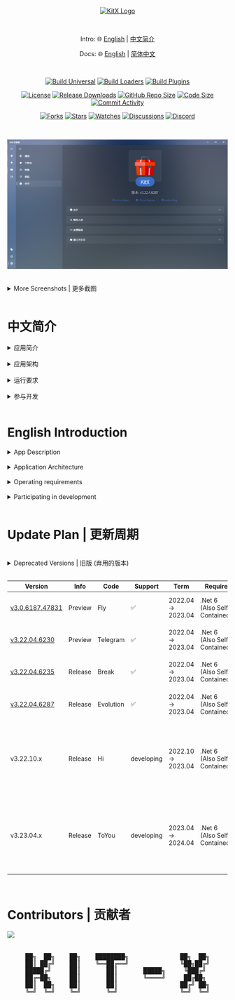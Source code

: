 
<p align="center">
  <a href="https://kitx.apps.catrol.cn/" target="_blank" rel="noopener noreferrer">
    <img width="128" src="https://source.catrol.cn/icons/Project/Catrol/KitX/KitX.png" alt="KitX Logo">
  </a>
</p>

<br>

<p align="center">
  Intro: 🌐 <a href="#english-introduction">English</a> | <a href="#中文简介">中文简介</a>
</p>

<p align="center">
  Docs: 🌐 
  <a href="https://crequency.github.io/KitX-Docs/en/">English</a> | <a href="https://crequency.github.io/KitX-Docs/">简体中文</a>
</p>

<br>

<p align="center">
  <a href="https://github.com/Crequency/KitX/actions/workflows/build.yml"><img src="https://img.shields.io/github/actions/workflow/status/Crequency/KitX/build.yml?branch=main&label=Build%20Universal" alt="Build Universal"></a>
  <a href="https://github.com/Crequency/KitX/actions/workflows/build-loaders.yml"><img src="https://img.shields.io/github/actions/workflow/status/Crequency/KitX/build-loaders.yml?branch=main&label=Build%20Loaders" alt="Build Loaders"></a>
  <a href="https://github.com/Crequency/KitX/actions/workflows/build-plugins.yml"><img src="https://img.shields.io/github/actions/workflow/status/Crequency/KitX/build-plugins.yml?branch=main&label=Build%20Plugins" alt="Build Plugins"></a>
</p>

<p align="center">
  <a href="./LICENSE"><img src="https://img.shields.io/github/license/Crequency/KitX" alt="License"></a>
  <a href="https://github.com/Crequency/KitX/releases"><img src="https://img.shields.io/github/downloads/Crequency/KitX/total?color=%239F7AEA" alt="Release Downloads"></a>
  <a href="#"><img src="https://img.shields.io/github/repo-size/Crequency/KitX?color=%234682B4" alt="GitHub Repo Size"></a>
  <a href="#"><img src="https://img.shields.io/github/languages/code-size/Crequency/KitX" alt="Code Size"></a>
  <a href="https://github.com/Crequency/KitX/commits/"><img src="https://img.shields.io/github/commit-activity/m/Crequency/KitX" alt="Commit Activity"></a>
</p>

<p align="center">
  <a href="https://github.com/Crequency/KitX/network/members"><img src="https://img.shields.io/github/forks/Crequency/KitX?style=social" alt="Forks"></a>
  <a href="https://github.com/Crequency/KitX/stargazers"><img src="https://img.shields.io/github/stars/Crequency/KitX?style=social" alt="Stars"></a>
  <a href="https://github.com/Crequency/KitX/watchers"><img src="https://img.shields.io/github/watchers/Crequency/KitX?style=social" alt="Watches"></a>
  <a href="https://github.com/Crequency/KitX/discussions"><img src="https://img.shields.io/github/discussions/Crequency/KitX?style=social" alt="Discussions"></a>
  <a href="https://discord.gg/TGx3FYbUBb"><img src="https://img.shields.io/discord/935095924785549372?style=social&label=Discord&logo=discord&logoColor=grey" alt="Discord"></a>
</p>

<br>

![ScreenShot of About View](https://raw.githubusercontent.com/Dynesshely/SmallStorge/master/Crequency-KitX/screenshot_about.png)

<br>

<details>
<summary>More Screenshots | 更多截图</summary>
    
<br>

![ScreenShot of About View](https://raw.githubusercontent.com/Dynesshely/SmallStorge/master/Crequency-KitX/screenshot_plugins.png)
![ScreenShot of About View](https://raw.githubusercontent.com/Dynesshely/SmallStorge/master/Crequency-KitX/screenshot_devices.png)
![ScreenShot of About View](https://raw.githubusercontent.com/Dynesshely/SmallStorge/master/Crequency-KitX/screenshot_update.png)

</details>

<!-- <p align="center">
  <a href=""><img src="https://img.shields.io/badge/Windows-0078D6?logo=windows&logoColor=white" alt="Windows"></a>
  <a href=""><img src="https://img.shields.io/badge/Linux-FCC624?logo=linux&logoColor=black" alt="Linux"></a>
  <a href=""><img src="https://img.shields.io/badge/mac%20os-000000?logo=macos&logoColor=F0F0F0" alt="MacOS"></a>
  <a href=""><img src="https://img.shields.io/badge/Android-3DDC84?logo=android&logoColor=white" alt="Android"></a>
  <a href=""><img src="https://img.shields.io/badge/iOS-000000?logo=ios&logoColor=white" alt="iOS"></a>
  <a href=""><img src="https://img.shields.io/badge/Browser-4285F4?logo=GoogleChrome&logoColor=white" alt="Browser"></a>
  <a href=""><img src="https://img.shields.io/badge/-RaspberryPi-C51A4A?logo=Raspberry-Pi" alt="Raspberry Pi"></a>
</p> -->

<!-- <br>

- [中文简介](#中文简介)
  - [应用简介](#应用简介)
  - [应用架构](#应用架构)
  - [运行要求](#运行要求)
    - [KitX Dashboard (面向最终用户)](#kitx-dashboard-面向最终用户)
      - [系统支持](#系统支持)
      - [环境支持](#环境支持)
        - [桌面端支持](#桌面端支持)
        - [移动端支持](#移动端支持)
  - [参与开发](#参与开发)
- [English Introduction](#english-introduction)
  - [App Description](#app-description)
  - [Application Architecture](#application-architecture)
  - [Operating requirements](#operating-requirements)
    - [KitX Dashboard (For end users)](#kitx-dashboard-for-end-users)
      - [System Support](#system-support)
      - [Environmental support](#environmental-support)
        - [Desktop support](#desktop-support)
        - [Mobile support](#mobile-support)
  - [Participating in development](#participating-in-development)
- [Update Plan | 更新周期](#update-plan--更新周期)
- [Contributors | 贡献者](#contributors--贡献者) -->

<br>

# 中文简介

<details>
<summary>应用简介</summary>

## 应用简介

KitX 是一个开放, 共享, 免费的工具平台. 允许 `开发者(第三方)` 以任何 `受支持的语言, 框架` 为这个平台增添功能.  
`最终用户` 可以从 `市场` 中自由下载免费插件或是购买付费插件来搭建符合自己 `工作流` 的 `快捷自动化环境` .  
基于 KitX 的 `三层设计` , 使得 `最终用户` 可以轻易在 `终端场景` 中进行不同设备间的流转与同步, 也可以轻松进行 `终端场景` 中的 `多设备协同` .  
同样得益于优秀的 `三层设计` , `第三方` 可以使用自己熟悉的语言, 框架来工作, 同样可以很轻松将旧有的代码进行迁移, 甚至可以保持旧有逻辑的同时支持 KitX 平台.  

> `开发者(第三方)` => 指为 KitX 平台开发插件, 新功能或是更新旧有代码使之支持 KitX 平台的开发者们.  
> `受支持的语言, 框架` => 取决于第一方开发者(即我们)为 KitX 开发了哪些 Loader (三层设计中的一层).  
> `最终用户` => 指在终端设备安装 KitX 来使用 KitX 平台以及社区功能并搭建符合自己工作流的用户.  
> `市场` => KitX 当然支持旁加载, 但市场是一个更加方便, 有组织, 安全的插件获取平台(KitX Marketplace).  
> `工作流` => KitX 所有的插件支持管道消息, 可以在插件间进行任务流动, 以达到插件间协作的目的.  
> `快捷自动化环境` => KitX 的`任务计划`模块允许用户设定触发条件, 触发钩子等使工作流自动化.  
> `三层设计` => 见下方`应用架构`部分.  
> `终端场景` => 最终用户具体使用 KitX 平台的具体场景, 某些语境下指最终用户的局域网环境.  
> `多设备协同` => KitX Dashboard (三层设计中的一层) 目前已支持的系统参见下方`运行要求`部分.  
> `第三方` => 同上`开发者(第三方)`.  

</details>

<br>

<details>
<summary>应用架构</summary>

## 应用架构

KitX 采用了三层设计


`第三方` 开发 =--> `Plugins` <--= 互操作 =--> `Loaders` <--= Socket 通信 =--> `Dashboard` <--= UI 操作 =--> 用户


第三方负责参照文档实现 Plugin 应该实现的接口, 具体如何实现每种语言不同框架以及选择实现的 Loaders 都不同.  
每种语言或者说框架都会有一个对应的 Loader 来实现与 Plugin 的互操作, 而 Loader 与 Dashboard 通过 Socket 通信, 汇报情况以及传递命令.  
而这三层设计中的每一层都是可以替换的, 任何一层都可以自定义或是采用第三方的解决方案.  
如此一来, 局域网中的其它设备上的插件也可以连接到当前设备, 因此可以实现局域网互联.  

</details>

<br>

<details>
<summary>运行要求</summary>

## 运行要求

| x86          | arm                        | platforms                                                                            |
|--------------|----------------------------|--------------------------------------------------------------------------------------|
| `x32`, `x64` | `arm`, `arm64`             | ![Windows](https://img.shields.io/badge/Windows-0078D6?logo=windows&logoColor=white) |
| `x64`        | `arm`, `arm64`             | ![Linux](https://img.shields.io/badge/Linux-FCC624?logo=linux&logoColor=black)       |
| `x64`        | `arm64`                    | ![MacOS](https://img.shields.io/badge/mac%20os-000000?logo=macos&logoColor=F0F0F0)   |
| `x64`        | `armeabi-v7a`, `arm64-v8a` | ![Android](https://img.shields.io/badge/Android-3DDC84?logo=android&logoColor=white) |
|              | `arm64`                    | ![iOS](https://img.shields.io/badge/iOS-000000?logo=ios&logoColor=white)             |

</details>

<br>

<details>
<summary>参与开发</summary>

## 参与开发

1. 获取源代码
```shell
git clone git@github.com:Crequency/KitX.git
cd KitX
```

2. 选择您要开发的领域
- Windows
```shell
ToolKits/start.ps1 <type>
```
- Linux/MacOS
```shell
chmod +x ToolKits/start.sh
ToolKits/start.sh <type>
```
`<type>` 为您要开发的领域, 可选值为 `dashboard`, `mobile`, `loader`, `plugin`, `installer`  
此脚本会帮助您获取该领域子模块的源代码, 包含其依赖的子模块  
如果您要获取全部子模块的源代码, 请执行以下命令:  
```shell
git submodule update --init --recursive
```

</details>

<br>

# English Introduction

<details>
<summary>App Description</summary>

## App Description

KitX is an open, shared, free tool platform. Allows `developers (3rd party)` to add functionality to the platform in any `supported languages, frameworks`.  
`End users` can freely download from `market` for free Plug-ins or purchase paid plug-ins to build a `quick automation environment` that conforms to your `workflow`.  
Based on the `three-layer design` of KitX, `end users` can easily transfer and exchange between different devices in the `terminal scene` Synchronization, you can also easily perform `multi-device collaboration` in `terminal scene`.  
Also thanks to the excellent `three-layer design`, `third parties` can use their familiar languages and frameworks to work, and can also easily integrate The old code can be migrated, and even the KitX platform can be supported while maintaining the old logic.  

> `Developer (Third Party)` => Refers to developers who develop plugins for the KitX platform, new functions or update old code to support the KitX platform.  
> `Supported Languages, Frameworks` => Depends on what Loaders (one of the three-tier design) the first-party developer (i.e. us) has developed for KitX.  
> `End user` => Refers to installing KitX on the terminal device to use the KitX platform and community functions and build users who conform to their own workflow.  
> `Market` => KitX certainly supports sideloading, but the Marketplace is a much more convenient, organized, and secure platform for getting plugins (KitX Marketplace).  
> `Workflow` => All KitX plugins support pipeline messages, and tasks can flow between plugins to achieve the purpose of collaboration between plugins.  
> `Quick Automation Environment` => KitX's `Task Scheduler` module allows users to set trigger conditions, trigger hooks, etc. to automate workflows.  
> `Three-Tier Design` => See the `Application Architecture` section below.  
> `Terminal scene` => The specific scene of the end user using the KitX platform, in some contexts it refers to the end user's local area network environment.  
> `Multi-device collaboration` => KitX Dashboard (one layer of the three-tier design) Currently supported systems see the `Running Requirements` section below.  
> `Third Party` => Same as above `Developer (Third Party)`.  

</details>

<br>

<details>
<summary>Application Architecture</summary>

## Application Architecture

KitX uses a three-layer design


`Third Party` Development =--> `Plugins` <--= Interop =--> `Loaders` <--= Socket Communication =--> `Dashboard` <--= UI Operation =--> User


The third party is responsible for referring to the documentation to implement the interface that the Plugin should implement, how to implement the different frameworks of each language and the Loaders chosen to implement are different.  
Each language or framework will have a corresponding Loader to achieve interoperability with Plugin, and Loader communicates with Dashboard through Socket, reporting the situation and passing commands.  
Each of these three-layer designs can be replaced, and any layer can be customized or a third-party solution can be used.  
In this way, plug-ins on other devices in the LAN can also be connected to the current device, so LAN interconnection can be achieved.  

</details>

<br>

<details>
<summary>Operating requirements</summary>

## Operating requirements

| x86          | arm                        | platforms                                                                            |
|--------------|----------------------------|--------------------------------------------------------------------------------------|
| `x32`, `x64` | `arm`, `arm64`             | ![Windows](https://img.shields.io/badge/Windows-0078D6?logo=windows&logoColor=white) |
| `x64`        | `arm`, `arm64`             | ![Linux](https://img.shields.io/badge/Linux-FCC624?logo=linux&logoColor=black)       |
| `x64`        | `arm64`                    | ![MacOS](https://img.shields.io/badge/mac%20os-000000?logo=macos&logoColor=F0F0F0)   |
| `x64`        | `armeabi-v7a`, `arm64-v8a` | ![Android](https://img.shields.io/badge/Android-3DDC84?logo=android&logoColor=white) |
|              | `arm64`                    | ![iOS](https://img.shields.io/badge/iOS-000000?logo=ios&logoColor=white)             |

</details>

<br>

<details>
<summary>Participating in development</summary>

## Participating in development

1. Get source code
```shell
git clone git@github.com:Crequency/KitX.git
cd KitX
```

2. Select your development area
- Windows
```shell
ToolKits/start.ps1 <type>
```
- Linux/MacOS
```shell
chmod +x ToolKits/start.sh
ToolKits/start.sh <type>
```
`<type>` is area you want to develop, you can choose `dashboard`, `mobile`, `loader`, `plugin`, `installer`  
This script help you get source code of this area, include its dependencies.  
If you want to get source code of all submodules, please execute following command:  
```shell
git submodule update --init --recursive
```

</details>

<br>

# Update Plan | 更新周期

<br>

<details>
<summary>Deprecated Versions | 旧版 (弃用的版本)</summary>

<br>

| Version                                                                 | Info    | Code       | Support | Term | Require            | Runs on |
|-------------------------------------------------------------------------|---------|------------|---------|------|--------------------|---------|
| Beta_10016                                                              | Beta    | Beta1      | :x:     | 0    | .Net Framework 4.8 | Windows |
| Beta_10213                                                              | Beta    | Beta2      | :x:     | 0    | .Net Framework 4.8 | Windows |
| Beta_10235                                                              | Beta    | Beta3      | :x:     | 0    | .Net Framework 4.8 | Windows |
| [v1.0.0](https://github.com/Crequency/KitX/releases/tag/v1.0.0)         | Release | Hello      | :x:     | 0    | .Net Framework 4.8 | Windows |
| [v1.0.4](https://github.com/Crequency/KitX/releases/tag/v1.0.4)         | Release | WoW        | :x:     | 0    | .Net Framework 4.8 | Windows |
| [v1.0.5](https://github.com/Crequency/KitX/releases/tag/v1.0.5)         | Release | Nice Try   | :x:     | 0    | .Net Framework 4.8 | Windows |
| [v1.1.0](https://github.com/Crequency/KitX/releases/tag/v1.1.0)         | Release | Apple      | :x:     | 0    | .Net Framework 4.8 | Windows |
| [v1.1.1](https://github.com/Crequency/KitX/releases/tag/v1.1.1-v1.1.5)  | Release | Banana     | :x:     | 0    | .Net Framework 4.8 | Windows |
| [v1.1.2](https://github.com/Crequency/KitX/releases/tag/v1.1.1-v1.1.5)  | Release | Cabbage    | :x:     | 0    | .Net Framework 4.8 | Windows |
| [v1.1.4](https://github.com/Crequency/KitX/releases/tag/v1.1.1-v1.1.5)  | Release | Durin      | :x:     | 0    | .Net Framework 4.8 | Windows |
| [v1.1.5](https://github.com/Crequency/KitX/releases/tag/v1.1.1-v1.1.5)  | Release | Grape      | :x:     | 0    | .Net Framework 4.8 | Windows |
| [v1.2.0](https://github.com/Crequency/KitX/releases/tag/v1.2.0)         | Release | Herring    | :x:     | 0    | .Net Framework 4.8 | Windows |
| [v1.2.1](https://github.com/Crequency/KitX/releases/tag/v1.2.1)         | Release | Wonderful  | :x:     | 0    | .Net Framework 4.8 | Windows |
| [v1.2.2](https://github.com/Crequency/KitX/releases/tag/v1.2.2)         | Release | Abandon    | :x:     | 0    | .Net Framework 4.8 | Windows |
| [v1.2.4](https://github.com/Crequency/KitX/releases/tag/v1.2.4-preview) | Preview | Panda      | :x:     | 0    | .Net Framework 4.8 | Windows |
| [v1.2.4](https://github.com/Crequency/KitX/releases/tag/v1.2.4)         | Release | Panda      | :x:     | 0    | .Net Framework 4.8 | Windows |
| [v1.2.5](https://github.com/Crequency/KitX/releases/tag/v1.2.5)         | Release | Orange     | :x:     | 0    | .Net Framework 4.8 | Windows |
| [v1.2.6](https://github.com/Crequency/KitX/releases/tag/v1.2.6)         | Release | Muik       | :x:     | 0    | .Net Framework 4.8 | Windows |
| [v1.2.7](https://github.com/Crequency/KitX/releases/tag/v1.2.7)         | Release | Cookie     | :x:     | 0    | .Net Framework 4.8 | Windows |
| [v2.0.0](https://github.com/Crequency/KitX/releases/tag/v2.0.0)         | Release | Sea        | :x:     | 0    | .Net Framework 4.8 | Windows |
| [v2.0.1](https://github.com/Crequency/KitX/releases/tag/v2.0.1)         | Release | Ocean      | :x:     | 0    | .Net Framework 4.8 | Windows |
| [v2.0.2](https://github.com/Crequency/KitX/releases/tag/v2.0.2)         | Release | Calculator | :x:     | 0    | .Net Framework 4.8 | Windows |
| [v2.0.3](https://github.com/Crequency/KitX/releases/tag/v2.0.3)         | Release | Wood       | :x:     | 0    | .Net Framework 4.8 | Windows |
| [v2.0.4](https://github.com/Crequency/KitX/releases/tag/v2.0.4)         | Release | Computer   | :x:     | 0    | .Net Framework 4.8 | Windows |
| [v2.0.5](https://github.com/Crequency/KitX/releases/tag/v2.0.5-preview) | Preview | Laptop     | :x:     | 0    | .Net Framework 4.8 | Windows |

</details>

<br>

| Version                                                                           | Info    | Code      | Support            | Term               | Require                      | Runs on                                                                                                                                                                                                                                                                                                                                                                                                                                                                                                                                                                                            |
|-----------------------------------------------------------------------------------|---------|-----------|--------------------|--------------------|------------------------------|----------------------------------------------------------------------------------------------------------------------------------------------------------------------------------------------------------------------------------------------------------------------------------------------------------------------------------------------------------------------------------------------------------------------------------------------------------------------------------------------------------------------------------------------------------------------------------------------------|
| [v3.0.6187.47831](https://github.com/Crequency/KitX/releases/tag/v3.0.6187.47831) | Preview | Fly       | :white_check_mark: | 2022.04 -> 2023.04 | .Net 6 (Also Self-Contained) | ![Windows](https://img.shields.io/badge/Windows-0078D6?logo=windows&logoColor=white) ![Linux](https://img.shields.io/badge/Linux-FCC624?logo=linux&logoColor=black) ![MacOS](https://img.shields.io/badge/mac%20os-000000?logo=macos&logoColor=F0F0F0)                                                                                                                                                                                                                                                                                                                                             |
| [v3.22.04.6230](https://github.com/Crequency/KitX/releases/tag/v3.22.04.6230)     | Preview | Telegram  | :white_check_mark: | 2022.04 -> 2023.04 | .Net 6 (Also Self-Contained) | ![Windows](https://img.shields.io/badge/Windows-0078D6?logo=windows&logoColor=white) ![Linux](https://img.shields.io/badge/Linux-FCC624?logo=linux&logoColor=black) ![MacOS](https://img.shields.io/badge/mac%20os-000000?logo=macos&logoColor=F0F0F0)                                                                                                                                                                                                                                                                                                                                             |
| [v3.22.04.6235](https://github.com/Crequency/KitX/releases/tag/v3.22.04.6235)     | Release | Break     | :white_check_mark: | 2022.04 -> 2023.04 | .Net 6 (Also Self-Contained) | ![Windows](https://img.shields.io/badge/Windows-0078D6?logo=windows&logoColor=white) ![Linux](https://img.shields.io/badge/Linux-FCC624?logo=linux&logoColor=black) ![MacOS](https://img.shields.io/badge/mac%20os-000000?logo=macos&logoColor=F0F0F0)                                                                                                                                                                                                                                                                                                                                             |
| [v3.22.04.6287](https://github.com/Crequency/KitX/releases/tag/v3.22.04.6287)     | Release | Evolution | :white_check_mark: | 2022.04 -> 2023.04 | .Net 6 (Also Self-Contained) | ![Windows](https://img.shields.io/badge/Windows-0078D6?logo=windows&logoColor=white) ![Linux](https://img.shields.io/badge/Linux-FCC624?logo=linux&logoColor=black) ![MacOS](https://img.shields.io/badge/mac%20os-000000?logo=macos&logoColor=F0F0F0)                                                                                                                                                                                                                                                                                                                                             |
| v3.22.10.x                                                                        | Release | Hi        | developing         | 2022.10 -> 2023.04 | .Net 6 (Also Self-Contained) | ![Windows](https://img.shields.io/badge/Windows-0078D6?logo=windows&logoColor=white) ![Linux](https://img.shields.io/badge/Linux-FCC624?logo=linux&logoColor=black) ![MacOS](https://img.shields.io/badge/mac%20os-000000?logo=macos&logoColor=F0F0F0) ![Android](https://img.shields.io/badge/Android-3DDC84?logo=android&logoColor=white) ![iOS](https://img.shields.io/badge/iOS-000000?logo=ios&logoColor=white) ![Browser](https://img.shields.io/badge/Browser-4285F4?logo=GoogleChrome&logoColor=white) ![Raspberry Pi](https://img.shields.io/badge/-RaspberryPi-C51A4A?logo=Raspberry-Pi) |
| v3.23.04.x                                                                        | Release | ToYou     | developing         | 2023.04 -> 2024.04 | .Net 6 (Also Self-Contained) | ![Windows](https://img.shields.io/badge/Windows-0078D6?logo=windows&logoColor=white) ![Linux](https://img.shields.io/badge/Linux-FCC624?logo=linux&logoColor=black) ![MacOS](https://img.shields.io/badge/mac%20os-000000?logo=macos&logoColor=F0F0F0) ![Android](https://img.shields.io/badge/Android-3DDC84?logo=android&logoColor=white) ![iOS](https://img.shields.io/badge/iOS-000000?logo=ios&logoColor=white) ![Browser](https://img.shields.io/badge/Browser-4285F4?logo=GoogleChrome&logoColor=white) ![Raspberry Pi](https://img.shields.io/badge/-RaspberryPi-C51A4A?logo=Raspberry-Pi) |

<br>

# Contributors | 贡献者

<a href = "https://github.com/Crequency/KitX/graphs/contributors">
  <img src = "https://contrib.rocks/image?repo=Crequency/KitX"/>
</a>

<br>
<br>

<pre align="center">
██╗  ██╗    ██╗    ████████╗              ██╗  ██╗
██║ ██╔╝    ██║    ╚══██╔══╝              ╚██╗██╔╝
█████╔╝     ██║       ██║       █████╗     ╚███╔╝ 
██╔═██╗     ██║       ██║       ╚════╝     ██╔██╗ 
██║  ██╗    ██║       ██║                 ██╔╝ ██╗
╚═╝  ╚═╝    ╚═╝       ╚═╝                 ╚═╝  ╚═╝
</pre>
